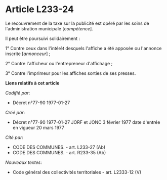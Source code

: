 # Article L233-24

Le recouvrement de la taxe sur la publicité est opéré par les soins de l'administration municipale [*compétence*].

Il peut être poursuivi solidairement :

1° Contre ceux dans l'intérêt desquels l'affiche a été apposée ou l'annonce inscrite [*annonceur*] ;

2° Contre l'afficheur ou l'entrepreneur d'affichage ;

3° Contre l'imprimeur pour les affiches sorties de ses presses.

**Liens relatifs à cet article**

_Codifié par_:

  - Décret n°77-90 1977-01-27

_Créé par_:

  - Décret n°77-90 1977-01-27 JORF et JONC 3 février 1977 date d'entrée en vigueur 20 mars 1977

_Cité par_:

  - CODE DES COMMUNES. - art. L233-27 (Ab)
  - CODE DES COMMUNES. - art. R233-35 (Ab)

_Nouveaux textes_:

  - Code général des collectivités territoriales - art. L2333-12 (V)
